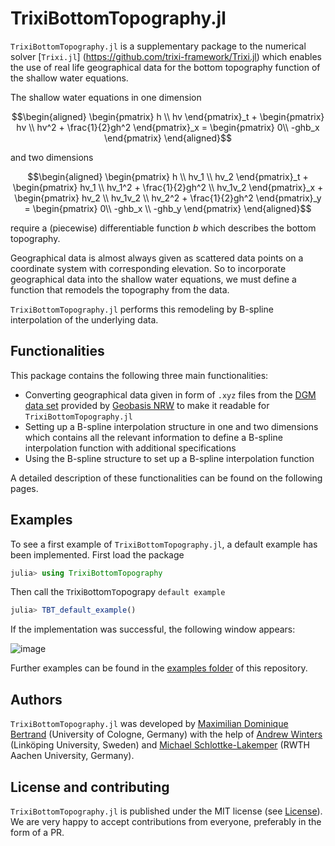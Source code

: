 # TrixiBottomTopography.jl

`TrixiBottomTopography.jl` is a supplementary package to the numerical solver [`Trixi.jl`]
(https://github.com/trixi-framework/Trixi.jl) which enables the use of real life geographical
data for the bottom topography function of the shallow water equations.

The shallow water equations in one dimension
```math
\begin{aligned}
\begin{pmatrix} h \\ hv \end{pmatrix}_t
+ \begin{pmatrix} hv \\ hv^2 + \frac{1}{2}gh^2 \end{pmatrix}_x
= \begin{pmatrix} 0\\ -ghb_x \end{pmatrix}
\end{aligned}
```
and two dimensions
```math
\begin{aligned}
\begin{pmatrix} h \\ hv_1 \\ hv_2 \end{pmatrix}_t
+ \begin{pmatrix} hv_1 \\ hv_1^2 + \frac{1}{2}gh^2 \\ hv_1v_2 \end{pmatrix}_x
+ \begin{pmatrix} hv_2 \\ hv_1v_2 \\ hv_2^2 + \frac{1}{2}gh^2  \end{pmatrix}_y
= \begin{pmatrix} 0\\ -ghb_x \\ -ghb_y \end{pmatrix}
\end{aligned}
```
require a (piecewise) differentiable function $b$ which describes the bottom topography.

Geographical data is almost always given as scattered data points on a coordinate system with
corresponding elevation. So to incorporate geographical data into the shallow water equations,
we must define a function that remodels the topography from the data.

`TrixiBottomTopography.jl` performs this remodeling by B-spline interpolation of the underlying data.

## Functionalities

This package contains the following three main functionalities:
- Converting geographical data given in form of `.xyz` files from the [DGM data set](https://www.opengeodata.nrw.de/produkte/geobasis/hm/dgm1_xyz/dgm1_xyz/) provided by [Geobasis NRW](https://www.bezreg-koeln.nrw.de/brk_internet/geobasis/hoehenmodelle/digitale_gelaendemodelle/gelaendemodell/index.html) to make it readable for `TrixiBottomTopography.jl`
- Setting up a B-spline interpolation structure in one and two dimensions which contains all the relevant information to define a B-spline interpolation function with additional specifications
- Using the B-spline structure to set up a B-spline interpolation function

A detailed description of these functionalities can be found on the following pages.

## Examples

To see a first example of `TrixiBottomTopography.jl`, a default example has been implemented. First load the package
```julia
julia> using TrixiBottomTopography
```
Then call the `T`rixi`B`ottom`T`opograpy `default example`
```julia
julia> TBT_default_example()
```
If the implementation was successful, the following window appears:

![image](https://user-images.githubusercontent.com/101979498/203507049-279bc69b-3acc-4c55-888f-26e02c1edabe.png)

Further examples can be found in the [examples folder](https://github.com/trixi-framework/TrixiBottomTopography.jl/tree/main/examples) of this repository.

## Authors
`TrixiBottomTopography.jl` was developed by [Maximilian Dominique Bertrand](https://github.com/maxbertrand1996) (University of Cologne, Germany) with the help of [Andrew Winters](https://liu.se/en/employee/andwi94) (Linköping University, Sweden) and [Michael Schlottke-Lakemper](https://lakemper.eu/) (RWTH Aachen University, Germany).

## License and contributing
`TrixiBottomTopography.jl` is published under the MIT license (see [License](https://github.com/trixi-framework/TrixiBottomTopography.jl/blob/main/LICENSE)).
We are very happy to accept contributions from everyone, preferably in the form of
a PR.